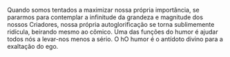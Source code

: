 ﻿Quando somos tentados a maximizar nossa própria importância, se pararmos para contemplar a infinitude da grandeza e magnitude dos nossos Criadores, nossa própria autoglorificação se torna sublimemente ridícula, beirando mesmo ao cômico. Uma das funções do humor é ajudar todos nós a levar-nos menos a sério. O hO humor é o antídoto divino para a exaltação do ego.